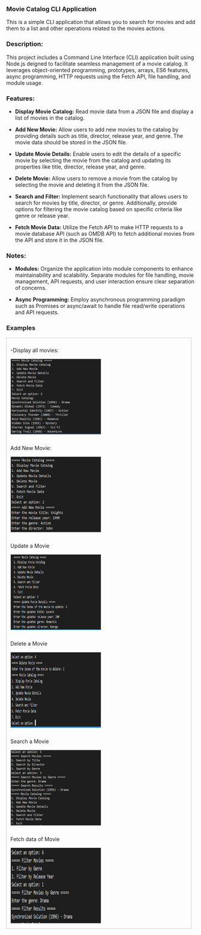 
### Movie Catalog CLI Application
This is a simple CLI application that allows you to search for movies and add them to a list and other operations related to the movies actions.

### Description:
This project includes a Command Line Interface (CLI) application built using Node.js deigned to facilitate seamless management of a movie catalog. It leverages object-oriented programming, prototypes, arrays, ES6 features, async programming, HTTP requests using the Fetch API, file handling, and module usage.

### Features:

- **Display Movie Catalog:** Read movie data from a JSON file and display a list of movies in the catalog.

- **Add New Movie:** Allow users to add new movies to the catalog by providing details such as title, director, release year, and genre. The movie data should be stored in the JSON file.

- **Update Movie Details:** Enable users to edit the details of a specific movie by selecting the movie from the catalog and updating its properties like title, director, release year, and genre.

- **Delete Movie:** Allow users to remove a movie from the catalog by selecting the movie and deleting it from the JSON file.

- **Search and Filter:** Implement search functionality that allows users to search for movies by title, director, or genre. Additionally, provide options for filtering the movie catalog based on specific criteria like genre or release year.

- **Fetch Movie Data:** Utilize the Fetch API to make HTTP requests to a movie database API (such as OMDB API) to fetch additional movies from the API and store it in the JSON file.



### Notes: 
* **Modules:** Organize the application into module components to enhance maintainability and scalability. Separate modules for file handling, movie management, API requests, and user interaction ensure clear separation of concerns.

* **Async Programming:** Employ  asynchronous programming paradigm such as  Promises or async/await to handle file read/write operations and API requests.

### Examples
<div style="border: 1px solid #ccc; padding: 10px; margin-right:10px;display: flex; flex-wrap: wrap; gap: 10px;">
    <div style="width: 300px;">
       <p>-Display all movies:</p> <img src="./imges/Capture.PNG" alt="Crop Image" style="width: 80%; height: 200px; border: 1px solid #ccc;">
    </div>


  <div style="width: 300px;">
       <p>Add New Movie:  </p><img src="./imges/addMovie.png" alt="Crop Image" style="width: 80%; height: 200px; border: 1px solid #ccc;">
    </div>

  <div style="width: 300px;">
       <p>Update a Movie</p><img src="./imges/update.PNG" alt="Crop Image" style="width: 80%; height: 200px; border: 1px solid #ccc;">
    </div>

  <div style="width: 300px;">
       <p>Delete a Movie</p><img src="./imges/delete.PNG" alt="Crop Image" style="width: 80%; height: 200px; border: 1px solid #ccc;">
    </div>
  <div style="width: 300px;">
       <p>Search a Movie </p><img src="./imges/search.PNG" alt="Crop Image" style="width: 80%; height: 200px; border: 1px solid #ccc;">
    </div>
  <div style="width: 300px;">
       <p>Fetch data of Movie </p><img src="./imges/fetch.PNG" alt="Crop Image" style="width: 80%; height: 200px; border: 1px solid #ccc;">
    </div>
</div>